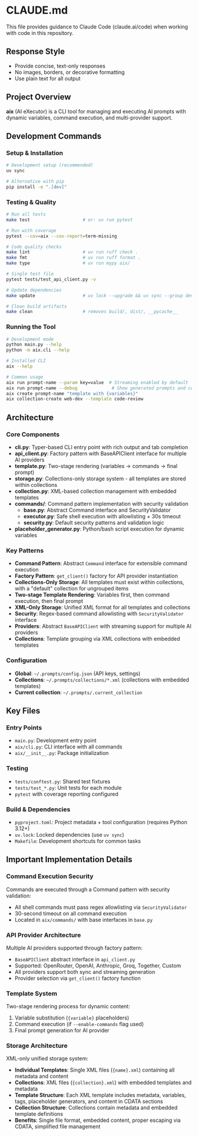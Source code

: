 # CLAUDE.md

This file provides guidance to Claude Code (claude.ai/code) when working with code in this repository.

## Response Style
- Provide concise, text-only responses
- No images, borders, or decorative formatting
- Use plain text for all output

## Project Overview

**aix** (AI eXecutor) is a CLI tool for managing and executing AI prompts with dynamic variables, command execution, and multi-provider support.

## Development Commands

### Setup & Installation
```bash
# Development setup (recommended)
uv sync

# Alternative with pip
pip install -e ".[dev]"
```

### Testing & Quality
```bash
# Run all tests
make test                    # or: uv run pytest

# Run with coverage
pytest --cov=aix --cov-report=term-missing

# Code quality checks
make lint                    # uv run ruff check .
make fmt                     # uv run ruff format .
make type                    # uv run mypy aix/

# Single test file
pytest tests/test_api_client.py -v

# Update dependencies
make update                  # uv lock --upgrade && uv sync --group dev

# Clean build artifacts
make clean                   # removes build/, dist/, __pycache__
```

### Running the Tool
```bash
# Development mode
python main.py --help
python -m aix.cli --help

# Installed CLI
aix --help

# Common usage
aix run prompt-name --param key=value  # Streaming enabled by default
aix run prompt-name --debug             # Show generated prompts and command outputs
aix create prompt-name "template with {variables}"
aix collection-create web-dev --template code-review
```

## Architecture

### Core Components
- **cli.py**: Typer-based CLI entry point with rich output and tab completion
- **api_client.py**: Factory pattern with BaseAPIClient interface for multiple AI providers
- **template.py**: Two-stage rendering (variables → commands → final prompt)
- **storage.py**: Collections-only storage system - all templates are stored within collections
- **collection.py**: XML-based collection management with embedded templates
- **commands/**: Command pattern implementation with security validation
  - **base.py**: Abstract Command interface and SecurityValidator
  - **executor.py**: Safe shell execution with allowlisting + 30s timeout
  - **security.py**: Default security patterns and validation logic
- **placeholder_generator.py**: Python/bash script execution for dynamic variables

### Key Patterns
- **Command Pattern**: Abstract `Command` interface for extensible command execution
- **Factory Pattern**: `get_client()` factory for API provider instantiation
- **Collections-Only Storage**: All templates must exist within collections, with a "default" collection for ungrouped items
- **Two-stage Template Rendering**: Variables first, then command execution, then final prompt
- **XML-Only Storage**: Unified XML format for all templates and collections
- **Security**: Regex-based command allowlisting with `SecurityValidator` interface
- **Providers**: Abstract `BaseAPIClient` with streaming support for multiple AI providers
- **Collections**: Template grouping via XML collections with embedded templates

### Configuration
- **Global**: `~/.prompts/config.json` (API keys, settings)
- **Collections**: `~/.prompts/collections/*.xml` (collections with embedded templates)
- **Current collection**: `~/.prompts/.current_collection`

## Key Files

### Entry Points
- `main.py`: Development entry point
- `aix/cli.py`: CLI interface with all commands
- `aix/__init__.py`: Package initialization

### Testing
- `tests/conftest.py`: Shared test fixtures
- `tests/test_*.py`: Unit tests for each module
- `pytest` with coverage reporting configured

### Build & Dependencies
- `pyproject.toml`: Project metadata + tool configuration (requires Python 3.12+)
- `uv.lock`: Locked dependencies (use `uv sync`)
- `Makefile`: Development shortcuts for common tasks

## Important Implementation Details

### Command Execution Security
Commands are executed through a Command pattern with security validation:
- All shell commands must pass regex allowlisting via `SecurityValidator`
- 30-second timeout on all command execution
- Located in `aix/commands/` with base interfaces in `base.py`

### API Provider Architecture
Multiple AI providers supported through factory pattern:
- `BaseAPIClient` abstract interface in `api_client.py`
- Supported: OpenRouter, OpenAI, Anthropic, Groq, Together, Custom
- All providers support both sync and streaming generation
- Provider selection via `get_client()` factory function

### Template System
Two-stage rendering process for dynamic content:
1. Variable substitution (`{variable}` placeholders)
2. Command execution (if `--enable-commands` flag used)
3. Final prompt generation for AI provider

### Storage Architecture
XML-only unified storage system:
- **Individual Templates**: Single XML files (`{name}.xml`) containing all metadata and content
- **Collections**: XML files (`{collection}.xml`) with embedded templates and metadata
- **Template Structure**: Each XML template includes metadata, variables, tags, placeholder generators, and content in CDATA sections
- **Collection Structure**: Collections contain metadata and embedded template definitions
- **Benefits**: Single file format, embedded content, proper escaping via CDATA, simplified file management